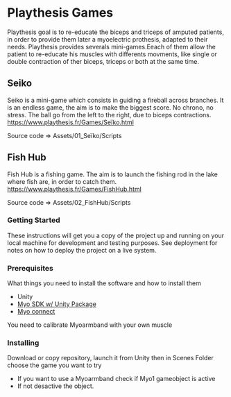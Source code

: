 # Playthesis Games

Playthesis goal is to re-educate the biceps and triceps of amputed patients, in order to provide them later a myoelectric prothesis, adapted to their needs.
Playthesis provides severals mini-games.Eeach of them allow the patient to re-educate his muscles with differents movments, like single or double contraction of ther biceps, triceps or both at the same time. 

## Seiko

Seiko is a mini-game which consists in guiding a fireball across branches. It is an endless game, the aim is to make the biggest score. No chrono, no stress. The ball go from the left to the right, due to biceps contractions. 
https://www.playthesis.fr/Games/Seïko.html

Source code => Assets/01_Seïko/Scripts

## Fish Hub

Fish Hub is a fishing game. The aim is to launch the fishing rod in the lake where fish are, in order to catch them. 
https://www.playthesis.fr/Games/FishHub.html 

Source code => Assets/02_FishHub/Scripts

### Getting Started

These instructions will get you a copy of the project up and running on your local machine for development and testing purposes. See deployment for notes on how to deploy the project on a live system.

### Prerequisites

What things you need to install the software and how to install them


 - Unity
 - <a href="https://support.getmyo.com/hc/en-us/articles/360018409792-Myo-Connect-SDK-and-firmware-downloads">Myo SDK w/ Unity Package</a>
 - <a href="https://support.getmyo.com/hc/en-us/articles/360018409792-Myo-Connect-SDK-and-firmware-downloads">Myo connect</a>

You need to calibrate Myoarmband with your own muscle


### Installing

Download or copy repository, launch it from Unity then in Scenes Folder choose the game you want to try
 - If you want to use a Myoarmband check if Myo1 gameobject is active
 - If not desactive the object.
